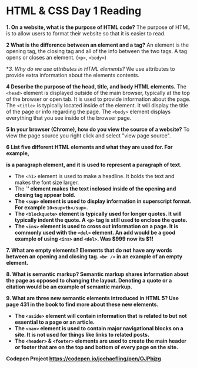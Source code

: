 # HTML & CSS Day 1 Reading
**1. On a website, what is the purpose of HTML code?**
The purpose of HTML is to allow users to format their website so that it is easier to read.

**2 What is the difference between an element and a tag?**
An element is the opening tag, the closing tag and all of the info between the two tags. A tag opens or closes an element. (`<p>`, `<body>`)

**3. Why do we use attributes in HTML elements?*
We use attributes to provide extra information about the elements contents.

**4 Describe the purpose of the head, title, and body HTML elements.**
The `<head>` element is displayed outside of the main browser, typically at the top of the browser or open tab. It is used to provide information about the page.
The `<title>` is typically located inside of the <head> element. It will display the title of the page or info regarding the page.
The `<body>` element displays everything that you see inside of the browser page.


**5 In your browser (Chrome), how do you view the source of a website?**
To view the page source you right click and select "view page source".

**6 List five different HTML elements and what they are used for. For example, <p></p> is a paragraph element, and it is used to represent a paragraph of text.**
* The `<h1>` element is used to make a headline. It bolds the text and makes the font size larger.
* The `<b>' element makes the text inclosed inside of the opening and closing tag appear bold.
* The `<sup>` element is used to display information in superscript format. For example `10<sup>th</sup>`.
* The `<blockquote>` element is typically used for longer quotes. It will typically indent the quote. A `<p>` tag is still used to enclose the quote.
* The `<ins>` element is used to cross out information on a page. It is commonly used with the `<del>` element. An add would be a good example of using `<ins>` and `<del>`. Was $999 now its $1!

**7. What are empty elements?**
Elements that do not have any words between an opening and closing tag. `<br />` in an example of an empty element.

**8. What is semantic markup?**
Semantic markup shares information about the page as opposed to changing the layout. Denoting a quote or a citation would be an example of semantic markup.

**9. What are three new semantic elements introduced in HTML 5? Use page 431 in the book to find more about these new elements.**
* The `<aside>` element will contain information that is related to but not essential to a page or an article.  
* The `<nav>` element is used to contain major navigational blocks on a site. It is not used for things like links to related posts.
* The `<header>` & `<footer>` elements are used to create the main header or footer that are on the top and bottom of every page on the site.  

**Codepen Project**
https://codepen.io/joehaefling/pen/OJPbjzg
